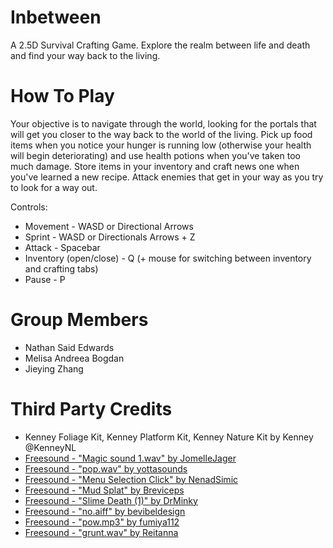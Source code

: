 # Inbetween

A 2.5D Survival Crafting Game. Explore the realm between life and death and find your way back to the living.

# How To Play

Your objective is to navigate through the world, looking for the portals that will get you closer to the way back to the world of the living. Pick up food items when you notice your hunger is running low (otherwise your health will begin deteriorating) and use health potions when you've taken too much damage. Store items in your inventory and craft news one when you've learned a new recipe. Attack enemies that get in your way as you try to look for a way out.

Controls:

- Movement - WASD or Directional Arrows
- Sprint - WASD or Directionals Arrows + Z
- Attack - Spacebar
- Inventory (open/close) - Q (+ mouse for switching between inventory and crafting tabs)
- Pause - P

# Group Members

- Nathan Said Edwards
- Melisa Andreea Bogdan
- Jieying Zhang

# Third Party Credits

* Kenney Foliage Kit, Kenney Platform Kit, Kenney Nature Kit by Kenney @KenneyNL
* [Freesound - &#34;Magic sound 1.wav&#34; by JomelleJager](https://freesound.org/people/JomelleJager/sounds/252681/)
* [Freesound - &#34;pop.wav&#34; by yottasounds](https://freesound.org/people/yottasounds/sounds/176727/)
* [Freesound - &#34;Menu Selection Click&#34; by NenadSimic](https://freesound.org/people/NenadSimic/sounds/171697/)
* [Freesound - &#34;Mud Splat&#34; by Breviceps](https://freesound.org/people/Breviceps/sounds/445109/)
* [Freesound - &#34;Slime Death (1)&#34; by DrMinky](https://freesound.org/people/DrMinky/sounds/167074/)
* [Freesound - &#34;no.aiff&#34; by bevibeldesign](https://freesound.org/people/bevibeldesign/sounds/315937/)
* [Freesound - &#34;pow.mp3&#34; by fumiya112](https://freesound.org/people/fumiya112/sounds/144320/)
* [Freesound - &#34;grunt.wav&#34; by Reitanna](https://freesound.org/people/Reitanna/sounds/242623/)
